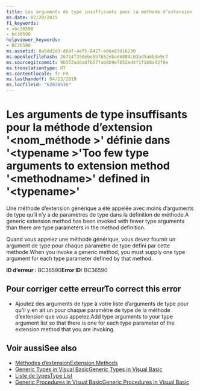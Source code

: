 ```yaml
---
title: Les arguments de type insuffisants pour la méthode d’extension '<methodname>'définie dans'<typename>'
ms.date: 07/20/2015
f1_keywords:
- vbc36590
- bc36590
helpviewer_keywords:
- BC36590
ms.assetid: 8a9dd2d3-d8af-4ef5-8427-eb6e83d16230
ms.openlocfilehash: 26714f350ebe5bf652ebad6884c03ad5a6bde9c7
ms.sourcegitcommit: 9b552addadfb57fab0b9e7852ed4f1f1b8a42f8e
ms.translationtype: HT
ms.contentlocale: fr-FR
ms.lasthandoff: 04/23/2019
ms.locfileid: "62028536"
---
```

# <a name="too-few-type-arguments-to-extension-method-methodname-defined-in-typename"></a><span data-ttu-id="6f9c8-102">Les arguments de type insuffisants pour la méthode d’extension '\<nom_méthode >' définie dans '\<typename >'</span><span class="sxs-lookup"><span data-stu-id="6f9c8-102">Too few type arguments to extension method '\<methodname>' defined in '\<typename>'</span></span>
<span data-ttu-id="6f9c8-103">Une méthode d’extension générique a été appelée avec moins d’arguments de type qu’il n’y a de paramètres de type dans la définition de méthode.</span><span class="sxs-lookup"><span data-stu-id="6f9c8-103">A generic extension method has been invoked with fewer type arguments than there are type parameters in the method definition.</span></span>  
  
 <span data-ttu-id="6f9c8-104">Quand vous appelez une méthode générique, vous devez fournir un argument de type pour chaque paramètre de type défini par cette méthode.</span><span class="sxs-lookup"><span data-stu-id="6f9c8-104">When you invoke a generic method, you must supply one type argument for each type parameter defined by that method.</span></span>  
  
 <span data-ttu-id="6f9c8-105">**ID d’erreur :** BC36590</span><span class="sxs-lookup"><span data-stu-id="6f9c8-105">**Error ID:** BC36590</span></span>  
  
## <a name="to-correct-this-error"></a><span data-ttu-id="6f9c8-106">Pour corriger cette erreur</span><span class="sxs-lookup"><span data-stu-id="6f9c8-106">To correct this error</span></span>  
  
- <span data-ttu-id="6f9c8-107">Ajoutez des arguments de type à votre liste d’arguments de type pour qu’il y en ait un pour chaque paramètre de type de la méthode d’extension que vous appelez.</span><span class="sxs-lookup"><span data-stu-id="6f9c8-107">Add type arguments to your type argument list so that there is one for each type parameter of the extension method that you are invoking.</span></span>  
  
## <a name="see-also"></a><span data-ttu-id="6f9c8-108">Voir aussi</span><span class="sxs-lookup"><span data-stu-id="6f9c8-108">See also</span></span>

- [<span data-ttu-id="6f9c8-109">Méthodes d’extension</span><span class="sxs-lookup"><span data-stu-id="6f9c8-109">Extension Methods</span></span>](../../visual-basic/programming-guide/language-features/procedures/extension-methods.md)
- [<span data-ttu-id="6f9c8-110">Generic Types in Visual Basic</span><span class="sxs-lookup"><span data-stu-id="6f9c8-110">Generic Types in Visual Basic</span></span>](../../visual-basic/programming-guide/language-features/data-types/generic-types.md)
- [<span data-ttu-id="6f9c8-111">Liste de types</span><span class="sxs-lookup"><span data-stu-id="6f9c8-111">Type List</span></span>](../../visual-basic/language-reference/statements/type-list.md)
- [<span data-ttu-id="6f9c8-112">Generic Procedures in Visual Basic</span><span class="sxs-lookup"><span data-stu-id="6f9c8-112">Generic Procedures in Visual Basic</span></span>](../../visual-basic/programming-guide/language-features/data-types/generic-procedures.md)
